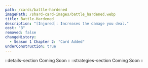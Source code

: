 ```yaml
---
path: /cards/battle-hardened
imagePath: /shard-card-images/battle_hardened.webp
title: Battle-Hardened
description: "[Injured]: Increases the damage you deal."
cost: "3"
removed: false
changeHistory:
  - Season 1 Chapter 2: "Card Added"
underConstruction: true
---
```

::details-section
Coming Soon
::
::strategies-section
Coming Soon
::